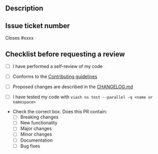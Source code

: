 ## Description

<!-- Provide a list of changes made in this PR -->

## Issue ticket number

Closes #xxxx 

<!-- Replace xxxx with the GitHub issue number -->

## Checklist before requesting a review

- [ ] I have performed a self-review of my code

- [ ] Conforms to the [Contributing guidelines](https://github.com/viash-hub/biobox/blob/main/CONTRIBUTING.md)

- [ ] Proposed changes are described in the [CHANGELOG.md](https://github.com/viash-hub/biobox/blob/main/CHANGELOG.md)

- [ ] I have tested my code with `viash ns test --parallel -q <name or namespace>`

- Check the correct box. Does this PR contain:
  - [ ] Breaking changes
  - [ ] New functionality
  - [ ] Major changes
  - [ ] Minor changes
  - [ ] Documentation
  - [ ] Bug fixes

<!-- Thank you for your contribution! -->
